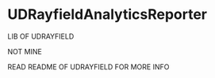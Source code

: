 # UDRayfieldAnalyticsReporter

LIB OF UDRAYFIELD

NOT MINE

READ README OF UDRAYFIELD FOR MORE INFO
